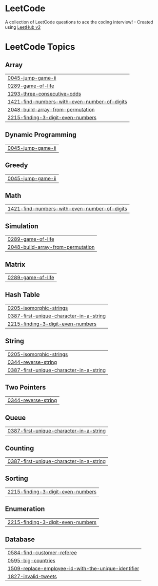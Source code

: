 # LeetCode
A collection of LeetCode questions to ace the coding interview! - Created using [LeetHub v2](https://github.com/arunbhardwaj/LeetHub-2.0)

<!---LeetCode Topics Start-->
# LeetCode Topics
## Array
|  |
| ------- |
| [0045-jump-game-ii](https://github.com/MalkaSpitz/LeetCode/tree/master/0045-jump-game-ii) |
| [0289-game-of-life](https://github.com/MalkaSpitz/LeetCode/tree/master/0289-game-of-life) |
| [1293-three-consecutive-odds](https://github.com/MalkaSpitz/LeetCode/tree/master/1293-three-consecutive-odds) |
| [1421-find-numbers-with-even-number-of-digits](https://github.com/MalkaSpitz/LeetCode/tree/master/1421-find-numbers-with-even-number-of-digits) |
| [2048-build-array-from-permutation](https://github.com/MalkaSpitz/LeetCode/tree/master/2048-build-array-from-permutation) |
| [2215-finding-3-digit-even-numbers](https://github.com/MalkaSpitz/LeetCode/tree/master/2215-finding-3-digit-even-numbers) |
## Dynamic Programming
|  |
| ------- |
| [0045-jump-game-ii](https://github.com/MalkaSpitz/LeetCode/tree/master/0045-jump-game-ii) |
## Greedy
|  |
| ------- |
| [0045-jump-game-ii](https://github.com/MalkaSpitz/LeetCode/tree/master/0045-jump-game-ii) |
## Math
|  |
| ------- |
| [1421-find-numbers-with-even-number-of-digits](https://github.com/MalkaSpitz/LeetCode/tree/master/1421-find-numbers-with-even-number-of-digits) |
## Simulation
|  |
| ------- |
| [0289-game-of-life](https://github.com/MalkaSpitz/LeetCode/tree/master/0289-game-of-life) |
| [2048-build-array-from-permutation](https://github.com/MalkaSpitz/LeetCode/tree/master/2048-build-array-from-permutation) |
## Matrix
|  |
| ------- |
| [0289-game-of-life](https://github.com/MalkaSpitz/LeetCode/tree/master/0289-game-of-life) |
## Hash Table
|  |
| ------- |
| [0205-isomorphic-strings](https://github.com/MalkaSpitz/LeetCode/tree/master/0205-isomorphic-strings) |
| [0387-first-unique-character-in-a-string](https://github.com/MalkaSpitz/LeetCode/tree/master/0387-first-unique-character-in-a-string) |
| [2215-finding-3-digit-even-numbers](https://github.com/MalkaSpitz/LeetCode/tree/master/2215-finding-3-digit-even-numbers) |
## String
|  |
| ------- |
| [0205-isomorphic-strings](https://github.com/MalkaSpitz/LeetCode/tree/master/0205-isomorphic-strings) |
| [0344-reverse-string](https://github.com/MalkaSpitz/LeetCode/tree/master/0344-reverse-string) |
| [0387-first-unique-character-in-a-string](https://github.com/MalkaSpitz/LeetCode/tree/master/0387-first-unique-character-in-a-string) |
## Two Pointers
|  |
| ------- |
| [0344-reverse-string](https://github.com/MalkaSpitz/LeetCode/tree/master/0344-reverse-string) |
## Queue
|  |
| ------- |
| [0387-first-unique-character-in-a-string](https://github.com/MalkaSpitz/LeetCode/tree/master/0387-first-unique-character-in-a-string) |
## Counting
|  |
| ------- |
| [0387-first-unique-character-in-a-string](https://github.com/MalkaSpitz/LeetCode/tree/master/0387-first-unique-character-in-a-string) |
## Sorting
|  |
| ------- |
| [2215-finding-3-digit-even-numbers](https://github.com/MalkaSpitz/LeetCode/tree/master/2215-finding-3-digit-even-numbers) |
## Enumeration
|  |
| ------- |
| [2215-finding-3-digit-even-numbers](https://github.com/MalkaSpitz/LeetCode/tree/master/2215-finding-3-digit-even-numbers) |
## Database
|  |
| ------- |
| [0584-find-customer-referee](https://github.com/MalkaSpitz/LeetCode/tree/master/0584-find-customer-referee) |
| [0595-big-countries](https://github.com/MalkaSpitz/LeetCode/tree/master/0595-big-countries) |
| [1509-replace-employee-id-with-the-unique-identifier](https://github.com/MalkaSpitz/LeetCode/tree/master/1509-replace-employee-id-with-the-unique-identifier) |
| [1827-invalid-tweets](https://github.com/MalkaSpitz/LeetCode/tree/master/1827-invalid-tweets) |
<!---LeetCode Topics End-->